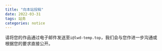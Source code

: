 ```yaml
---
title: "向本站投稿"
date: 2022-03-31
tags: 站务
categories: notice
---
```


请将您的作品通过电子邮件发送至`i@lwd-temp.top`，我们会与您作进一步沟通或根据您的要求直接公开。
